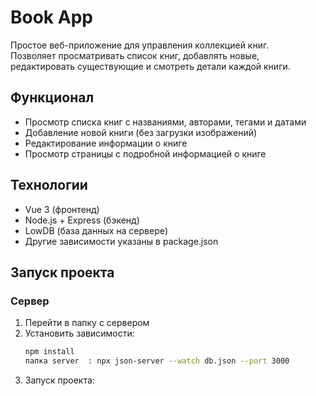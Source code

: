 # Book App

Простое веб-приложение для управления коллекцией книг.  
Позволяет просматривать список книг, добавлять новые, редактировать существующие и смотреть детали каждой книги.

## Функционал

- Просмотр списка книг с названиями, авторами, тегами и датами
- Добавление новой книги (без загрузки изображений)
- Редактирование информации о книге
- Просмотр страницы с подробной информацией о книге

## Технологии

- Vue 3 (фронтенд)
- Node.js + Express (бэкенд)
- LowDB (база данных на сервере)
- Другие зависимости указаны в package.json

## Запуск проекта

### Сервер

1. Перейти в папку с сервером
2. Установить зависимости:
   ```bash
   npm install
   папка server  : npx json-server --watch db.json --port 3000
3. Запуск проекта:
    ``` npm run dev
